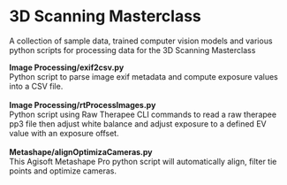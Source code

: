 # 3D Scanning Masterclass
A collection of sample data, trained computer vision models and various python scripts for processing data for the 3D Scanning Masterclass

<b>Image Processing/exif2csv.py</b><br>
Python script to parse image exif metadata and compute exposure values into a CSV file.<br><br>
<b>Image Processing/rtProcessImages.py</b><br>
Python script using Raw Therapee CLI commands to read a raw therapee pp3 file then adjust white balance and adjust exposure to a defined EV value with an exposure offset.<br><br>
<b>Metashape/alignOptimizaCameras.py</b><br>
This Agisoft Metashape Pro python script will automatically align, filter tie points and optimize cameras.<br><br>
